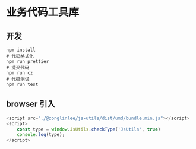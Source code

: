 # 业务代码工具库

## 开发

```shell
npm install
# 代码格式化
npm run prettier
# 提交代码
npm run cz
# 代码测试
npm run test
```

## browser 引入

```js
<script src="./@zonglinlee/js-utils/dist/umd/bundle.min.js"></script>
<script>
    const type = window.JsUtils.checkType('JsUtils', true)
    console.log(type);
</script>
```
